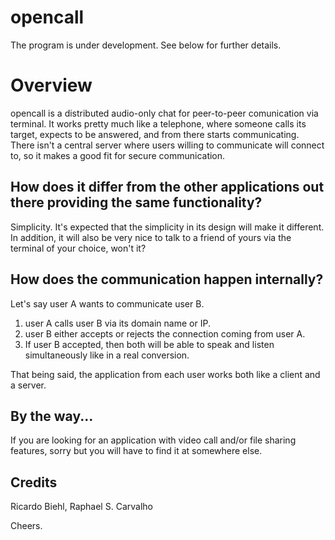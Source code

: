 # opencall
The program is under development. See below for further details.

# Overview
opencall is a distributed audio-only chat for peer-to-peer comunication via terminal. It works pretty much like a telephone, where someone calls its target, expects to be answered, and from there starts communicating. There isn't a central server where users willing to communicate will connect to, so it makes a good fit for secure communication.

## How does it differ from the other applications out there providing the same functionality?
Simplicity. It's expected that the simplicity in its design will make it different. In addition, it will also be very nice to talk to a friend of yours via the terminal of your choice, won't it?

## How does the communication happen internally?
Let's say user A wants to communicate user B.
1) user A calls user B via its domain name or IP. 
2) user B either accepts or rejects the connection coming from user A.
3) If user B accepted, then both will be able to speak and listen simultaneously like in a real conversion.

That being said, the application from each user works both like a client and a server.

## By the way...
If you are looking for an application with video call and/or file sharing features, sorry but you will have to find it at somewhere else.

## Credits
Ricardo Biehl, Raphael S. Carvalho

Cheers.
